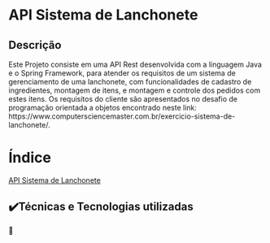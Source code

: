 # API Sistema de Lanchonete

<h2>Descrição</h2>

<p>Este Projeto consiste em uma API Rest desenvolvida com a linguagem Java e o Spring Framework, para atender os requisitos de um sistema de gerenciamento de uma lanchonete, com funcionalidades de cadastro de ingredientes, montagem de itens, e montagem e controle dos pedidos com estes itens.  
Os requisitos do cliente são apresentados no desafio de programação orientada a objetos encontrado neste link: https://www.computersciencemaster.com.br/exercicio-sistema-de-lanchonete/.
</p>

# Índice
<a href="#API-Sistema-de-Lanchonete">API Sistema de Lanchonete</a> 





































<h2>✔️Técnicas e Tecnologias utilizadas </h2>
📃
